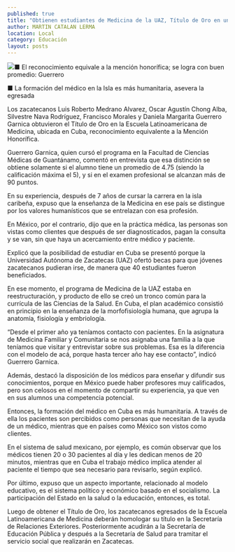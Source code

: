 ```yaml
---
published: true
title: "Obtienen estudiantes de Medicina de la UAZ, Título de Oro en universidad cubana"
author: MARTIN CATALAN LERMA
location: Local
category: Educación
layout: posts
---
```


![](http://i.imgur.com/uao19Q8m.jpg)■ El reconocimiento equivale a la mención honorífica; se logra con buen promedio: Guerrero

■ La formación del médico en la Isla es más humanitaria, asevera la egresada

Los zacatecanos Luis Roberto Medrano Alvarez, Oscar Agustín Chong Alba, Silvestre Nava Rodríguez, Francisco Morales y Daniela Margarita Guerrero Garnica obtuvieron el Título de Oro en la Escuela Latinoamericana de Medicina, ubicada en Cuba, reconocimiento equivalente a la Mención Honorífica.

Guerrero Garnica, quien cursó el programa en la Facultad de Ciencias Médicas de Guantánamo, comentó en entrevista que esa distinción se obtiene solamente si el alumno tiene un promedio de 4.75 (siendo la calificación máxima el 5), y si en el examen profesional se alcanzan más de 90 puntos.

En su experiencia, después de 7 años de cursar la carrera en la isla caribeña, expuso que la enseñanza de la Medicina en ese país se distingue por los valores humanísticos que se entrelazan con esa profesión.

En México, por el contrario, dijo que en la práctica médica, las personas son vistas como clientes que después de ser diagnosticados, pagan la consulta y se van, sin que haya un acercamiento entre médico y paciente.

Explicó que la posibilidad de estudiar en Cuba se presentó porque la Universidad Autónoma de Zacatecas (UAZ) ofertó becas para que jóvenes zacatecanos pudieran irse, de manera que 40 estudiantes fueron beneficiados.

En ese momento, el programa de Medicina de la UAZ estaba en reestructuración, y producto de ello se creó un tronco común para la currícula de las Ciencias de la Salud. En Cuba, el plan académico consistió en principio en la enseñanza de la morfofisiología humana, que agrupa la anatomía, fisiología y embriología.

“Desde el primer año ya teníamos contacto con pacientes. En la asignatura de Medicina Familiar y Comunitaria se nos asignaba una familia a la que teníamos que visitar y entrevistar sobre sus problemas. Esa es la diferencia con el modelo de acá, porque hasta tercer año hay ese contacto”, indicó Guerrero Garnica.

Además, destacó la disposición de los médicos para enseñar y difundir sus conocimientos, porque en México puede haber profesores muy calificados, pero son celosos en el momento de compartir su experiencia, ya que ven en sus alumnos una competencia potencial.

Entonces, la formación del médico en Cuba es más humanitaria. A través de ella los pacientes son percibidos como personas que necesitan de la ayuda de un médico, mientras que en países como México son vistos como clientes.

En el sistema de salud mexicano, por ejemplo, es común observar que los médicos tienen 20 o 30 pacientes al día y les dedican menos de 20 minutos, mientras que en Cuba el trabajo médico implica atender al paciente el tiempo que sea necesario para revisarlo, según explicó.

Por último, expuso que un aspecto importante, relacionado al modelo educativo, es el sistema político y económico basado en el socialismo. La participación del Estado en la salud o la educación, entonces, es total.

Luego de obtener el Título de Oro, los zacatecanos egresados de la Escuela Latinoamericana de Medicina deberán homologar su título en la Secretaría de Relaciones Exteriores. Posteriormente acudirán a la Secretaría de Educación Pública y después a la Secretaría de Salud para tramitar el servicio social que realizarán en Zacatecas.
